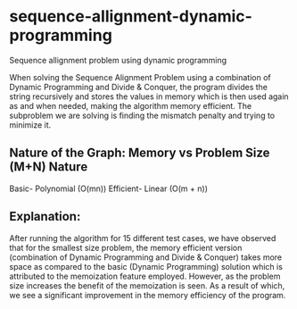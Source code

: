 # sequence-allignment-dynamic-programming
Sequence allignment problem using dynamic programming

When solving the Sequence Alignment Problem using a combination of Dynamic
Programming and Divide & Conquer, the program divides the string recursively and stores
the values in memory which is then used again as and when needed, making the algorithm
memory efficient.
The subproblem we are solving is finding the mismatch penalty and trying to minimize it.

Nature of the Graph: Memory vs Problem Size (M+N) Nature
--------------------------------------------------------
Basic- Polynomial (O(mn))
Efficient- Linear (O(m + n))

Explanation:
------------
After running the algorithm for 15 different test cases, we have observed that for the
smallest size problem, the memory efficient version (combination of Dynamic Programming
and Divide & Conquer) takes more space as compared to the basic (Dynamic Programming)
solution which is attributed to the memoization feature employed. However, as the problem
size increases the benefit of the memoization is seen. As a result of which, we see a
significant improvement in the memory efficiency of the program.

